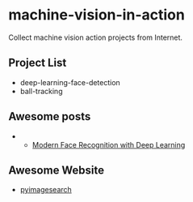 # machine-vision-in-action

Collect machine vision action projects from Internet.

## Project List

- deep-learning-face-detection
- ball-tracking


## Awesome posts

- - [Modern Face Recognition with Deep Learning](https://medium.com/@ageitgey/machine-learning-is-fun-part-4-modern-face-recognition-with-deep-learning-c3cffc121d78)


## Awesome Website

- [pyimagesearch](https://www.pyimagesearch.com/)

